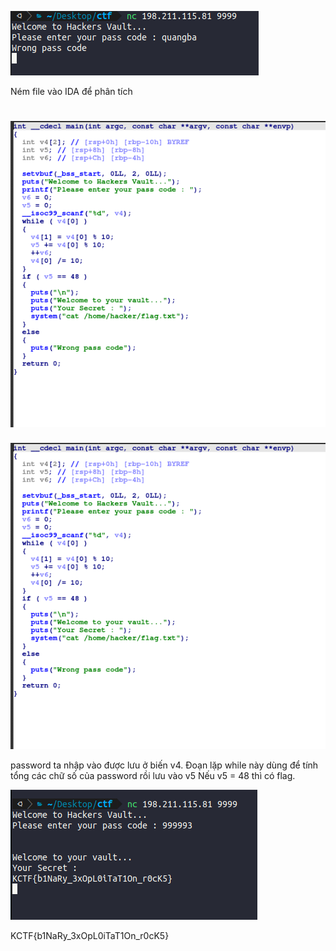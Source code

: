 ![question](ques.png)

Ném file vào IDA để phân tích


![IDA](ID.png)
=======
![IDA](ID.png)


password ta nhập vào được lưu ở biến v4. Đoạn lặp while này dùng để tính tổng các chữ số của password rồi lưu vào v5
Nếu v5 = 48 thì có flag.

![flag](script.png)

KCTF{b1NaRy_3xOpL0iTaT1On_r0cK5}



